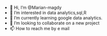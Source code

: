 - 👋 Hi, I’m @Marian-magdy
- 👀 I’m interested in data analytics,sql,R
- 🌱 I’m currently learning google data analytics.
- 💞️ I’m looking to collaborate on a new project
- 📫 How to reach me by e mail

<!---
Marian-magdy/Marian-magdy is a ✨ special ✨ repository because its `README.md` (this file) appears on your GitHub profile.
You can click the Preview link to take a look at your changes.
--->
